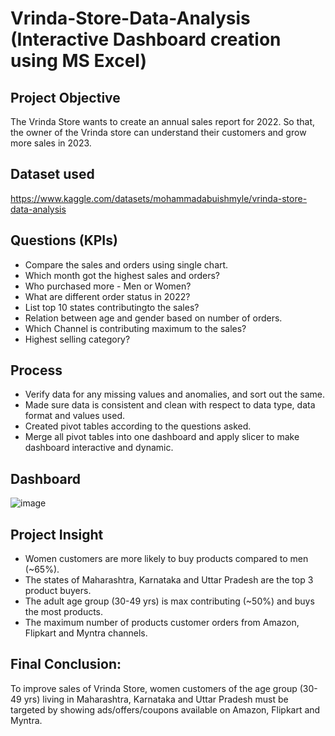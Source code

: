 # Vrinda-Store-Data-Analysis (Interactive Dashboard creation using MS Excel)
## Project Objective
The Vrinda Store wants to create an annual sales report for 2022. So that, the owner of the Vrinda store can understand their customers and grow more sales in 2023.
## Dataset used
https://www.kaggle.com/datasets/mohammadabuishmyle/vrinda-store-data-analysis

## Questions (KPIs)
* Compare the sales and orders using single chart.
* Which month got the highest sales and orders?
* Who purchased more - Men or Women?
* What are different order status in 2022?
* List top 10 states contributingto the sales?
* Relation between age and gender based on number of orders.
* Which Channel is contributing maximum to the sales?
* Highest selling category?

## Process
* Verify data for any missing values and anomalies, and sort out the same.
* Made sure data is consistent and clean with respect to data type, data format and values used.
* Created pivot tables according to the questions asked.
* Merge all pivot tables into one dashboard and apply slicer to make dashboard interactive and dynamic.

## Dashboard
![image](https://github.com/Chandan-Roy-Choudhary/Vrinda-Store-Data-Analysis-Interactive-Dashboard-creation-using-MS-Excel-/assets/143780434/9cdf9400-a33e-413a-8003-8c07f361781a)


## Project Insight
* Women customers are more likely to buy products compared to men (~65%).
* The states of Maharashtra, Karnataka and Uttar Pradesh are the top 3 product buyers.
* The adult age group (30-49 yrs) is max contributing (~50%) and buys the most products.
* The maximum number of products customer orders from Amazon, Flipkart and Myntra channels.

## Final Conclusion:
To improve sales of Vrinda Store, women customers of the age group (30-49 yrs) living in Maharashtra, Karnataka and Uttar Pradesh must be targeted by showing ads/offers/coupons available on Amazon, Flipkart and Myntra.
